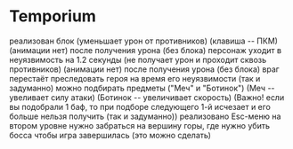 # Temporium
реализован блок (уменьшает урон от противников) (клавиша -- ПКМ) (анимации нет)
после получения урона (без блока) персонаж уходит в неуязвимость на 1.2 секунды (не получает урон и проходит сквозь противников) (анимации нет)
после получения урона (без блока) враг перестаёт преследовать героя на время его неуязвимости (так и задуманно)
можно подбирать предметы ("Меч" и "Ботинок") (Меч -- увеливает силу атаки) (Ботинок -- увеличивает скорость) (Важно! если вы подобрали 1 баф, то при подборе следующего 1-й исчезает и его больше нельзя получить (так и задуманно))
реализовано Esc-меню
на втором уровне нужно забраться на вершину горы, где нужно убить босса чтобы игра завершилась (это можно сделать)